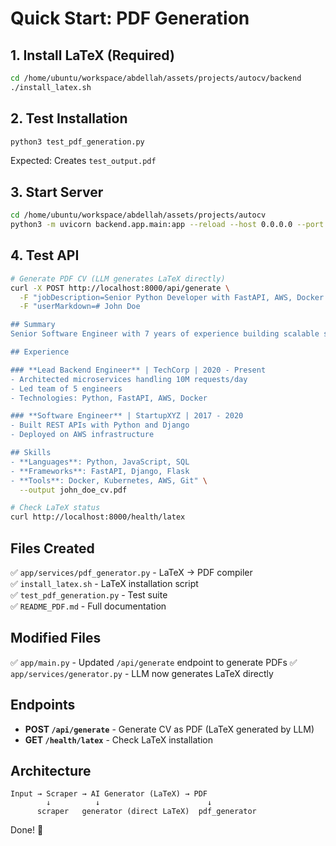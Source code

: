 # Quick Start: PDF Generation

## 1. Install LaTeX (Required)

```bash
cd /home/ubuntu/workspace/abdellah/assets/projects/autocv/backend
./install_latex.sh
```

## 2. Test Installation

```bash
python3 test_pdf_generation.py
```

Expected: Creates `test_output.pdf`

## 3. Start Server

```bash
cd /home/ubuntu/workspace/abdellah/assets/projects/autocv
python3 -m uvicorn backend.app.main:app --reload --host 0.0.0.0 --port 8000
```

## 4. Test API

```bash
# Generate PDF CV (LLM generates LaTeX directly)
curl -X POST http://localhost:8000/api/generate \
  -F "jobDescription=Senior Python Developer with FastAPI, AWS, Docker experience. Must have 5+ years backend development." \
  -F "userMarkdown=# John Doe

## Summary
Senior Software Engineer with 7 years of experience building scalable systems.

## Experience

### **Lead Backend Engineer** | TechCorp | 2020 - Present
- Architected microservices handling 10M requests/day
- Led team of 5 engineers
- Technologies: Python, FastAPI, AWS, Docker

### **Software Engineer** | StartupXYZ | 2017 - 2020  
- Built REST APIs with Python and Django
- Deployed on AWS infrastructure

## Skills
- **Languages**: Python, JavaScript, SQL
- **Frameworks**: FastAPI, Django, Flask
- **Tools**: Docker, Kubernetes, AWS, Git" \
  --output john_doe_cv.pdf

# Check LaTeX status
curl http://localhost:8000/health/latex
```

## Files Created

✅ `app/services/pdf_generator.py` - LaTeX → PDF compiler  
✅ `install_latex.sh` - LaTeX installation script  
✅ `test_pdf_generation.py` - Test suite  
✅ `README_PDF.md` - Full documentation  

## Modified Files

✅ `app/main.py` - Updated `/api/generate` endpoint to generate PDFs
✅ `app/services/generator.py` - LLM now generates LaTeX directly

## Endpoints

- **POST `/api/generate`** - Generate CV as PDF (LaTeX generated by LLM)
- **GET `/health/latex`** - Check LaTeX installation

## Architecture

```
Input → Scraper → AI Generator (LaTeX) → PDF
        ↓          ↓                        ↓
      scraper   generator (direct LaTeX)  pdf_generator
```

Done! 🎉
